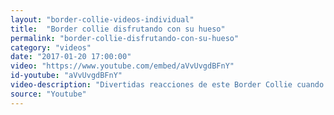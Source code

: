 ```yaml
---
layout: "border-collie-videos-individual"
title:  "Border collie disfrutando con su hueso"
permalink: "border-collie-disfrutando-con-su-hueso"
category: "videos"
date: "2017-01-20 17:00:00"
video: "https://www.youtube.com/embed/aVvUvgdBFnY"
id-youtube: "aVvUvgdBFnY"
video-description: "Divertidas reacciones de este Border Collie cuando recibe un hueso..."
source: "Youtube"
---
```

